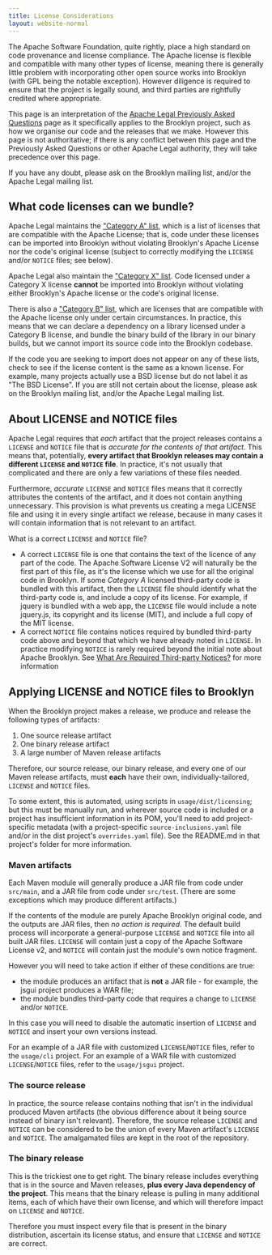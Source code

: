 ```yaml
---
title: License Considerations
layout: website-normal
---
```


The Apache Software Foundation, quite rightly, place a high standard on code provenance and license compliance. The
Apache license is flexible and compatible with many other types of license, meaning there is generally little problem
with incorporating other open source works into Brooklyn (with GPL being the notable exception). However diligence is
required to ensure that the project is legally sound, and third parties are rightfully credited where appropriate.

This page is an interpretation of the [Apache Legal Previously Asked Questions](http://www.apache.org/legal/resolved.html)
page as it specifically applies to the Brooklyn project, such as how we organise our code and the releases that we make.
However this page is not authoritative; if there is any conflict between this page and the Previously Asked Questions or
other Apache Legal authority, they will take precedence over this page.

If you have any doubt, please ask on the Brooklyn mailing list, and/or the Apache Legal mailing list.


What code licenses can we bundle?
---------------------------------

Apache Legal maintains the ["Category A" list](http://www.apache.org/legal/resolved.html#category-a), which is a list
of licenses that are compatible with the Apache License; that is, code under these licenses can be imported into
Brooklyn without violating Brooklyn's Apache License nor the code's original license (subject to correctly modifying
the `LICENSE` and/or `NOTICE` files; see below).

Apache Legal also maintain the ["Category X" list](http://www.apache.org/legal/resolved.html#category-x). Code licensed
under a Category X license **cannot** be imported into Brooklyn without violating either Brooklyn's Apache license or
the code's original license.

There is also a ["Category B" list](http://www.apache.org/legal/resolved.html#category-b), which are licenses that are
compatible with the Apache license only under certain circumstances. In practice, this means that we can declare a
dependency on a library licensed under a Category B license, and bundle the binary build of the library in our binary
builds, but we cannot import its source code into the Brooklyn codebase.

If the code you are seeking to import does not appear on any of these lists, check to see if the license content is the
same as a known license. For example, many projects actually use a BSD license but do not label it as "The BSD License".
If you are still not certain about the license, please ask on the Brooklyn mailing list, and/or the Apache Legal mailing
list.


About LICENSE and NOTICE files
------------------------------

Apache Legal requires that *each* artifact that the project releases contains a `LICENSE` and `NOTICE` file that is
*accurate for the contents of that artifact*. This means that, potentially, **every artifact that Brooklyn releases may
contain a different `LICENSE` and `NOTICE` file**. In practice, it's not usually that complicated and there are only a
few variations of these files needed.

Furthermore, *accurate* `LICENSE` and `NOTICE` files means that it correctly attributes the contents of the artifact,
and it does not contain anything unnecessary. This provision is what prevents us creating a mega LICENSE file and using
it in every single artifact we release, because in many cases it will contain information that is not relevant to an
artifact.

What is a correct `LICENSE` and `NOTICE` file?

* A correct `LICENSE` file is one that contains the text of the licence of any part of the code. The Apache Software
  License V2 will naturally be the first part of this file, as it's the license which we use for all the original code
  in Brooklyn. If some *Category A* licensed third-party code is bundled with this artifact, then the `LICENSE` file
  should identify what the third-party code is, and include a copy of its license. For example, if jquery is bundled
  with a web app, the `LICENSE` file would include a note jquery.js, its copyright and its license (MIT), and include a
  full copy of the MIT license.
* A correct `NOTICE` file contains notices required by bundled third-party code above and beyond that which we have
  already noted in `LICENSE`. In practice modifying `NOTICE` is rarely required beyond the initial note about Apache
  Brooklyn. See [What Are Required Third-party Notices?](http://www.apache.org/legal/resolved.html#required-third-party-notices)
  for more information


Applying LICENSE and NOTICE files to Brooklyn
---------------------------------------------

When the Brooklyn project makes a release, we produce and release the following types of artifacts:

1. One source release artifact
2. One binary release artifact
3. A large number of Maven release artifacts

Therefore, our source release, our binary release, and every one of our Maven release artifacts, must **each** have
their own, individually-tailored, `LICENSE` and `NOTICE` files.

To some extent, this is automated, using scripts in `usage/dist/licensing`;
but this must be manually run, and wherever source code is included or a project has insufficient information in its POM,
you'll need to add project-specific metadata (with a project-specific `source-inclusions.yaml` file and/or in the 
dist project's `overrides.yaml` file).  See the README.md in that project's folder for more information.

### Maven artifacts

Each Maven module will generally produce a JAR file from code under `src/main`, and a JAR file from code under
`src/test`. (There are some exceptions which may produce different artifacts.)

If the contents of the module are purely Apache Brooklyn original code, and the outputs are JAR files, then *no action
is required*. The default build process will incorporate a general-purpose `LICENSE` and `NOTICE` file into all built
JAR files. `LICENSE` will contain just a copy of the Apache Software License v2, and `NOTICE` will contain just the
module's own notice fragment.

However you will need to take action if either of these conditions are true:

* the module produces an artifact that is **not** a JAR file - for example, the jsgui project produces a WAR file;
* the module bundles third-party code that requires a change to `LICENSE` and/or `NOTICE`.

In this case you will need to disable the automatic insertion of `LICENSE` and `NOTICE` and insert your own versions
instead.

For an example of a JAR file with customized `LICENSE`/`NOTICE` files, refer to the `usage/cli` project.
For an example of a WAR file with customized `LICENSE`/`NOTICE` files, refer to the `usage/jsgui` project.

### The source release

In practice, the source release contains nothing that isn't in the individual produced Maven artifacts (the obvious
difference about it being source instead of binary isn't relevant). Therefore, the source release `LICENSE` and `NOTICE`
can be considered to be the union of every Maven artifact's `LICENSE` and `NOTICE`. The amalgamated files are kept in
the root of the repository.

### The binary release

This is the trickiest one to get right. The binary release includes everything that is in the source and Maven releases,
**plus every Java dependency of the project**. This means that the binary release is pulling in many additional items,
each of which have their own license, and which will therefore impact on `LICENSE` and `NOTICE`.

Therefore you must inspect every file that is present in the binary distribution, ascertain its license status, and
ensure that `LICENSE` and `NOTICE` are correct.

